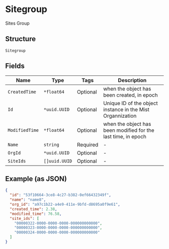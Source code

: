 
# Sitegroup

Sites Group

## Structure

`Sitegroup`

## Fields

| Name | Type | Tags | Description |
|  --- | --- | --- | --- |
| `CreatedTime` | `*float64` | Optional | when the object has been created, in epoch |
| `Id` | `*uuid.UUID` | Optional | Unique ID of the object instance in the Mist Organnization |
| `ModifiedTime` | `*float64` | Optional | when the object has been modified for the last time, in epoch |
| `Name` | `string` | Required | - |
| `OrgId` | `*uuid.UUID` | Optional | - |
| `SiteIds` | `[]uuid.UUID` | Optional | - |

## Example (as JSON)

```json
{
  "id": "53f10664-3ce8-4c27-b382-0ef66432349f",
  "name": "name8",
  "org_id": "a97c1b22-a4e9-411e-9bfd-d8695a0f9e61",
  "created_time": 2.38,
  "modified_time": 76.58,
  "site_ids": [
    "00000322-0000-0000-0000-000000000000",
    "00000323-0000-0000-0000-000000000000",
    "00000324-0000-0000-0000-000000000000"
  ]
}
```

